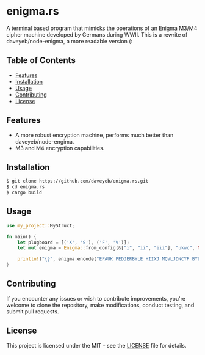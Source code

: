 # enigma.rs

A terminal based program that mimicks the operations of an Enigma M3/M4 cipher machine developed by Germans during WWII. This is a rewrite of daveyeb/node-enigma, a more readable version (:

## Table of Contents

- [Features](#features)
- [Installation](#installation)
- [Usage](#usage)
- [Contributing](#contributing)
- [License](#license)

## Features

- A more robust encryption machine, performs much better than daveyeb/node-engima.
- M3 and M4 encryption capabilities.

## Installation

```sh
$ git clone https://github.com/daveyeb/enigma.rs.git
$ cd enigma.rs
$ cargo build
```
## Usage

```rust 
use my_project::MyStruct;

fn main() {
    let plugboard = [('X', 'S'), ('F', 'V')];
    let mut enigma = Enigma::from_config(&["i", "ii", "iii"], "ukwc", None, Some(&plugboard));

    println!("{}", enigma.encode("EPAUK PEDJERBYLE HIIXJ MQVLJDNCYF BYLUZ QMVGOVQXXC JFGOF CWJEEMPWUZ GFWLF ZMUBHZRWXQ GDAWH KCIAUIJSWO CGSRH NRFKQPDHLT QYLBE FRGMLQEJMB NOUYD JBYITCVNMM KGGIP VYMVGSCFHN"))
}

```

## Contributing

If you encounter any issues or wish to contribute improvements, you're welcome to clone the repository, make modifications, conduct testing, and submit pull requests.

## License 

This project is licensed under the MIT - see the [LICENSE](/blob/main/LICENSE) file for details.
